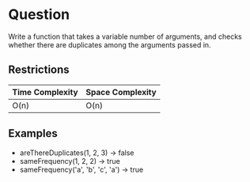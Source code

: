 # Question

Write a function that takes a variable number of arguments, and checks whether there are duplicates among the arguments passed in.

## Restrictions

Time Complexity | Space Complexity
--- | ---
O(n) | O(n)

## Examples

* areThereDuplicates(1, 2, 3) -> false
* sameFrequency(1, 2, 2) -> true
* sameFrequency('a', 'b', 'c', 'a') -> true
